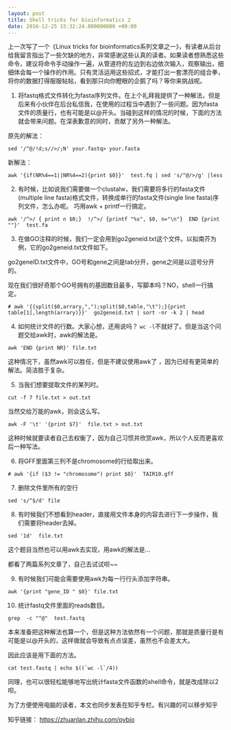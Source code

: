 ```yaml
---
layout: post
title: Shell tricks for bioinformatics 2
date: 2016-12-25 15:32:24.000000000 +09:00
---
```


上一次写了一个《Linux tricks for bioinformatics系列文章之一》，有读者从后台给我留言指出了一些欠缺的地方，非常感谢这些认真的读者。如果读者想熟悉这些命令，建议将命令手动操作一遍，从管道符的左边到右边依次输入，观察输出，细细体会每一个操作的作用。只有灵活运用这些招式，才能打出一套漂亮的组合拳，将你的数据打得服服帖帖，看到那只向你瞪眼的企鹅了吗？等你来挑战呢。



1. 将fastq格式文件转化为fasta序列文件。在上个礼拜我提供了一种解法，但是后来有小伙伴在后台私信我，在使用的过程当中遇到了一些问题。因为fasta文件的质量行，也有可能是以@开头。当碰到这样的情况的时候，下面的方法就会带来问题。在深表歉意的同时，贡献了另外一种解法。

原先的解法：

```
sed '/^@/!d;s//>/;N' your.fastq> your.fasta 
```


新解法：


```
awk '{if(NR%4==1||NR%4==2){print $0}}'  test.fq | sed 's/^@/>/g' |less
```


2. 有时候，比如说我们需要做一个clustalw，我们需要将多行的fasta文件(multiple line fasta)格式文件，转换成单行的fasta文件(single line fasta)序列文件，怎么办呢。 巧用awk + printf一行搞定。



```
awk '/^>/ { print n $0;}  !/^>/ {printf "%s", $0, n="\n"}  END {print ""}'  test.fa
```





3. 在做GO注释的时候，我们一定会用到go2geneid.txt这个文件。以拟南芥为例，它的go2geneid.txt文件如下。

go2geneID.txt文件中，GO号和gene之间是tab分开，gene之间是以逗号分开的。


现在我们很好奇那个GO号拥有的基因数目最多，写脚本吗？NO，shell一行搞定。


```
# awk '{{split($0,arrary,",");split($0,table,"\t");}{print table[1],length(arrary)}}'  go2geneid.txt | sort -nr -k 2 | head
```



4. 如何统计文件的行数。大家心想，还用说吗？ `wc -l`不就好了。但是当这个问题交给awk时，awk的解法是。 


```
awk 'END {print NR}' file.txt 
```


这种情况下，虽然awk可以胜任，但是不建议使用awk了 ，因为已经有更简单的解法。简洁胜于复杂。



5. 当我们想要提取文件的某列时。


```
cut -f 7 file.txt > out.txt
```



当然交给万能的awk，则会这么写。


```
awk -F '\t' '{print $7}'  file.txt > out.txt  
```


这种时候就要读者自己去权衡了，因为自己习惯并欣赏awk，所以个人反而更喜欢后一种写法。



6.  将GFF里面第三列不是chromosome的行给取出来。


```
# awk '{if ($3 != "chromosome") print $0}'  TAIR10.gff
```



7.  删除文件里所有的空行


```
sed 's/^$/d' file
```


8. 有时候我们不想看到header，直接用文件本身的内容去进行下一步操作，我们需要将header去掉。


```
sed '1d'  file.txt
```


这个题目当然也可以用awk去实现，用awk的解法是...

都看了两篇系列文章了，自己去试试呗~~



9.  有时候我们可能会需要使用awk为每一行行头添加字符串。


```
awk '{print "gene_ID " $0}' file.txt
```


10. 统计fastq文件里面的reads数目。


```
grep  -c "^@"  test.fastq
```


本来准备把这种解法也算一个，但是这种方法依然有一个问题，那就是质量行是有可能是以@开头的，这样做就会导致有点点误差，虽然也不会差太大。



因此应该是用下面的方法。


```
cat test.fastq | echo $((`wc -l`/4)) 
```

同理，也可以很轻松能够地写出统计fasta文件函数的shell命令，就是改成除以2呗。



为了方便使用电脑的读者，本文也同步发表在知乎专栏。有兴趣的可以移步知乎

知乎链接：  https://zhuanlan.zhihu.com/pybio
